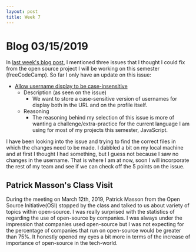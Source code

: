 ```yaml
---
layout: post
title: Week 7
---
```


# Blog 03/15/2019

In [last week's blog post](https://github.com/hunter-college-ossd-spr19/johncgenere-weekly/blob/gh-pages/_posts/2019-03-08-week06.md), I mentioned three issues that I thought I could fix from the open source project I will be
working on this semester (freeCodeCamp). So far I only have an update on this issue:
- [Allow username display to be case-insensitive](https://github.com/freeCodeCamp/freeCodeCamp/issues/35525)
  - Description (as seen on the issue)
    - We want to store a case-sensitive version of usernames for display both in the URL and on the profile itself.
  - Reasoning
    - The reasoning behind my selection of this issue is more of wanting a challenge/extra-practice for the current language I
      am using for most of my projects this semester, JavaScript.
      
I have been looking into the issue and trying to find the correct files in which the changes need to be made. I dabbled a bit 
on my local machine and at first I thought I had something, but I guess not because I saw no changes in the username. That is where
I am at now, soon I will incorporate the rest of my team and see if we can check off the 5 points on the issue.

## Patrick Masson's Class Visit

During the meeting on March 12th, 2019, Patrick Masson from the Open Source Initiative(OSI) stopped by the class and talked
to us about variety of topics within open-source. I was really surprised with the statistics of regarding the use of 
open-source by companies. I was always under the impression that companies used open-source but I was not expecting for the 
percentage of companies that run on open-source would be greater than 75%. It honestly opened my eyes a bit more in terms of 
the increase of importance of open-source in the tech-world.

